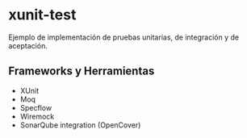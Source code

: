 # xunit-test
Ejemplo de implementación de pruebas unitarias, de integración y de aceptación.

## Frameworks y Herramientas
- XUnit
- Moq
- Specflow
- Wiremock
- SonarQube integration (OpenCover)